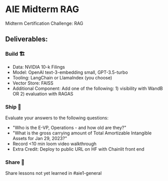 # AIE Midterm RAG
Midterm Certification Challenge: RAG 

## Deliverables:

### Build 🏗️
* Data: NVIDIA 10-k Filings
* Model: OpenAI text-3-embedding small, GPT-3.5-turbo
* Tooling: LangChain or LlamaIndex (you choose)
* Vector Store: FAISS
* Additional Component: Add one of the following: 1) visibility with WandB OR 2) evaluation with RAGAS

### Ship 🚢
Evaluate your answers to the following questions:
* "Who is the E-VP, Operations - and how old are they?"
* "What is the gross carrying amount of Total Amortizable Intangible Assets for Jan 29, 2023?"
* Record <10 min loom video walkthrough
* Extra Credit: Deploy to public URL on HF with Chainlit front end

### Share 🚀
Share lessons not yet learned in #aie1-general
